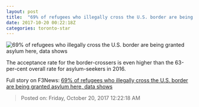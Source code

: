 ```yaml
---
layout: post
title:  "69% of refugees who illegally cross the U.S. border are being granted asylum here, data shows"
date: 2017-10-20 00:22:18Z
categories: toronto-star
---
```


![69% of refugees who illegally cross the U.S. border are being granted asylum here, data shows](https://www.thestar.com/content/dam/thestar/news/canada/2017/10/19/new-data-show-69-of-illegal-border-crossers-are-being-granted-asylum/border_crossers_in_lacolle_que.jpg)

The acceptance rate for the border-crossers is even higher than the 63-per-cent overall rate for asylum-seekers in 2016.


Full story on F3News: [69% of refugees who illegally cross the U.S. border are being granted asylum here, data shows](http://www.f3nws.com/n/JPWptD)

> Posted on: Friday, October 20, 2017 12:22:18 AM
